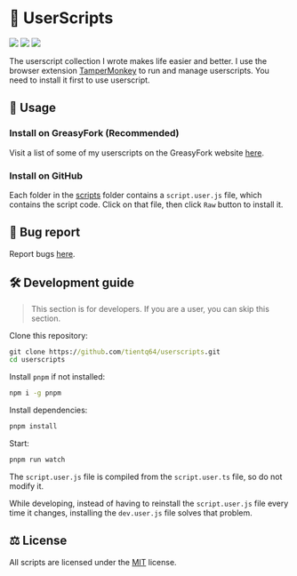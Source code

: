 # 📜 UserScripts

<p>
	<img src="https://img.shields.io/greasyfork/dt/498197">
	<img src="https://img.shields.io/greasyfork/dd/498197">
	<img src="https://img.shields.io/github/license/tientq64/userscripts?color=blue">
</p>

The userscript collection I wrote makes life easier and better. I use the browser extension [TamperMonkey](https://www.tampermonkey.net) to run and manage userscripts. You need to install it first to use userscript.

## 📖 Usage

### Install on GreasyFork (Recommended)

Visit a list of some of my userscripts on the GreasyFork website [here](https://greasyfork.org/en/users/1306283-tientq64).

### Install on GitHub

Each folder in the [scripts](./scripts) folder contains a `script.user.js` file, which contains the script code. Click on that file, then click `Raw` button to install it.

## 🐛 Bug report

Report bugs [here](https://github.com/tientq64/userscripts/issues).

## 🛠️ Development guide

> This section is for developers. If you are a user, you can skip this section.

Clone this repository:
```cmd
git clone https://github.com/tientq64/userscripts.git
cd userscripts
```

Install `pnpm` if not installed:
```cmd
npm i -g pnpm
```

Install dependencies:
```cmd
pnpm install
```

Start:
```cmd
pnpm run watch
```

The `script.user.js` file is compiled from the `script.user.ts` file, so do not modify it.

While developing, instead of having to reinstall the `script.user.js` file every time it changes, installing the `dev.user.js` file solves that problem.

## ⚖️ License

All scripts are licensed under the [MIT](./LICENSE) license.
